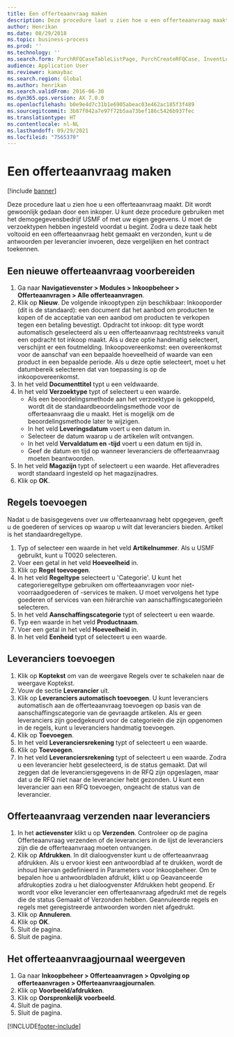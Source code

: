 ```yaml
---
title: Een offerteaanvraag maken
description: Deze procedure laat u zien hoe u een offerteaanvraag maakt.
author: Henrikan
ms.date: 08/29/2018
ms.topic: business-process
ms.prod: ''
ms.technology: ''
ms.search.form: PurchRFQCaseTableListPage, PurchCreateRFQCase, InventLocationIdLookup, PurchRFQCaseTable, InventItemIdLookupSimple, EcoResCategorySingleLookup, UnitOfMeasureLookup, PurchRFQEditLines, PurchRFQEditLinesPrintOptions, VendRFQJournal, SrsReportViewerForm
audience: Application User
ms.reviewer: kamaybac
ms.search.region: Global
ms.author: henrikan
ms.search.validFrom: 2016-06-30
ms.dyn365.ops.version: AX 7.0.0
ms.openlocfilehash: b0e9e4d7c31b1e6905abeac03e462ac185f3f489
ms.sourcegitcommit: 3b87f042a7e97f72b5aa73bef186c5426b937fec
ms.translationtype: HT
ms.contentlocale: nl-NL
ms.lasthandoff: 09/29/2021
ms.locfileid: "7565370"
---
```

# <a name="create-a-request-for-quotation"></a>Een offerteaanvraag maken

[!include [banner](../../includes/banner.md)]

Deze procedure laat u zien hoe u een offerteaanvraag maakt. Dit wordt gewoonlijk gedaan door een inkoper. U kunt deze procedure gebruiken met het demogegevensbedrijf USMF of met uw eigen gegevens. U moet de verzoektypen hebben ingesteld voordat u begint. Zodra u deze taak hebt voltooid en een offerteaanvraag hebt gemaakt en verzonden, kunt u de antwoorden per leverancier invoeren, deze vergelijken en het contract toekennen.


## <a name="prepare-a-new-rfq"></a>Een nieuwe offerteaanvraag voorbereiden
1. Ga naar **Navigatievenster > Modules > Inkoopbeheer > Offerteaanvragen > Alle offerteaanvragen**.
2. Klik op **Nieuw**.
    De volgende inkooptypen zijn beschikbaar: Inkooporder (dit is de standaard): een document dat het aanbod om producten te kopen of de acceptatie van een aanbod om producten te verkopen tegen een betaling bevestigt. Opdracht tot inkoop: dit type wordt automatisch geselecteerd als u een offerteaanvraag rechtstreeks vanuit een opdracht tot inkoop maakt. Als u deze optie handmatig selecteert, verschijnt er een foutmelding. Inkoopovereenkomst: een overeenkomst voor de aanschaf van een bepaalde hoeveelheid of waarde van een product in een bepaalde periode. Als u deze optie selecteert, moet u het datumbereik selecteren dat van toepassing is op de inkoopovereenkomst.  
3. In het veld **Documenttitel** typt u een veldwaarde.
4. In het veld **Verzoektype** typt of selecteert u een waarde.
    + Als een beoordelingsmethode aan het verzoektype is gekoppeld, wordt dit de standaardbeoordelingsmethode voor de offerteaanvraag die u maakt. Het is mogelijk om de beoordelingsmethode later te wijzigen.  
    + In het veld **Leveringsdatum** voert u een datum in.  
    + Selecteer de datum waarop u de artikelen wilt ontvangen.  
    + In het veld **Vervaldatum en -tijd** voert u een datum en tijd in.  
    + Geef de datum en tijd op wanneer leveranciers de offerteaanvraag moeten beantwoorden.  
5. In het veld **Magazijn** typt of selecteert u een waarde. Het afleveradres wordt standaard ingesteld op het magazijnadres.  
6. Klik op **OK**.

## <a name="add-lines"></a>Regels toevoegen

Nadat u de basisgegevens over uw offerteaanvraag hebt opgegeven, geeft u de goederen of services op waarop u wilt dat leveranciers bieden. Artikel is het standaardregeltype.

1. Typ of selecteer een waarde in het veld **Artikelnummer**. Als u USMF gebruikt, kunt u T0020 selecteren.  
2. Voer een getal in het veld **Hoeveelheid** in.
3. Klik op **Regel toevoegen**.
4. In het veld **Regeltype** selecteert u 'Categorie'. U kunt het categorieregeltype gebruiken om offerteaanvragen voor niet-voorraadgoederen of -services te maken. U moet vervolgens het type goederen of services van een hiërarchie van aanschaffingscategorieën selecteren.  
5. In het veld **Aanschaffingscategorie** typt of selecteert u een waarde.
6. Typ een waarde in het veld **Productnaam**.
7. Voer een getal in het veld **Hoeveelheid** in.
8. In het veld **Eenheid** typt of selecteert u een waarde.

## <a name="add-vendors"></a>Leveranciers toevoegen
1. Klik op **Koptekst** om van de weergave Regels over te schakelen naar de weergave Koptekst. 
2. Vouw de sectie **Leverancier** uit.
3. Klik op **Leveranciers automatisch toevoegen**. U kunt leveranciers automatisch aan de offerteaanvraag toevoegen op basis van de aanschaffingscategorie van de gevraagde artikelen. Als er geen leveranciers zijn goedgekeurd voor de categorieën die zijn opgenomen in de regels, kunt u leveranciers handmatig toevoegen.  
4. Klik op **Toevoegen**.
5. In het veld **Leveranciersrekening** typt of selecteert u een waarde.
6. Klik op **Toevoegen**.
7. In het veld **Leveranciersrekening** typt of selecteert u een waarde. Zodra u een leverancier hebt geselecteerd, is de status gemaakt. Dat wil zeggen dat de leveranciersgegevens in de RFQ zijn opgeslagen, maar dat u de RFQ niet naar de leverancier hebt gezonden. U kunt een leverancier aan een RFQ toevoegen, ongeacht de status van de leverancier.  

## <a name="send-the-rfq-to-vendors"></a>Offerteaanvraag verzenden naar leveranciers
1. In het **actievenster** klikt u op **Verzenden**. Controleer op de pagina Offerteaanvraag verzenden of de leveranciers in de lijst de leveranciers zijn die de offerteaanvraag moeten ontvangen.  
2. Klik op **Afdrukken**. In dit dialoogvenster kunt u de offerteaanvraag afdrukken. Als u ervoor kiest een antwoordblad af te drukken, wordt de inhoud hiervan gedefinieerd in Parameters voor Inkoopbeheer. Om te bepalen hoe u antwoordbladen afdrukt, klikt u op Geavanceerde afdrukopties zodra u het dialoogvenster Afdrukken hebt geopend. Er wordt voor elke leverancier een offerteaanvraag afgedrukt met de regels die de status Gemaakt of Verzonden hebben. Geannuleerde regels en regels met geregistreerde antwoorden worden niet afgedrukt.   
3. Klik op **Annuleren**.
4. Klik op **OK**.
5. Sluit de pagina.
6. Sluit de pagina.

## <a name="view-the-rfq-journal"></a>Het offerteaanvraagjournaal weergeven
1. Ga naar **Inkoopbeheer > Offerteaanvragen > Opvolging op offerteaanvragen > Offerteaanvraagjournalen**.
2. Klik op **Voorbeeld/afdrukken**.
3. Klik op **Oorspronkelijk voorbeeld**.
4. Sluit de pagina.
5. Sluit de pagina.



[!INCLUDE[footer-include](../../../includes/footer-banner.md)]